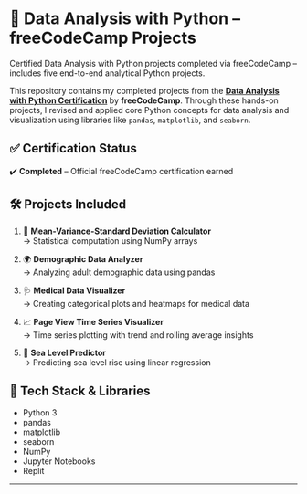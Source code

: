 # 🐍 Data Analysis with Python – freeCodeCamp Projects

Certified Data Analysis with Python projects completed via freeCodeCamp – includes five end-to-end analytical Python projects.

This repository contains my completed projects from the **[Data Analysis with Python Certification](https://www.freecodecamp.org/learn/data-analysis-with-python/)** by **freeCodeCamp**. Through these hands-on projects, I revised and applied core Python concepts for data analysis and visualization using libraries like `pandas`, `matplotlib`, and `seaborn`.

## ✅ Certification Status
✔️ **Completed** – Official freeCodeCamp certification earned

## 🛠️ Projects Included

1. 📐 **Mean-Variance-Standard Deviation Calculator**  
   → Statistical computation using NumPy arrays  

2. 🌍 **Demographic Data Analyzer**  
   → Analyzing adult demographic data using pandas  

3. 🩺 **Medical Data Visualizer**  
   → Creating categorical plots and heatmaps for medical data  

4. 📈 **Page View Time Series Visualizer**  
   → Time series plotting with trend and rolling average insights  

5. 🌊 **Sea Level Predictor**  
   → Predicting sea level rise using linear regression

## 🧰 Tech Stack & Libraries
- Python 3
- pandas
- matplotlib
- seaborn
- NumPy
- Jupyter Notebooks
- Replit

---
